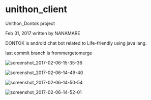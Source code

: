 # unithon_client

Unithon_Dontok project

Feb 31, 2017 written by NANAMARE

DONTOK is android chat bot related to Life-friendly using java lang.

last commit branch is frommergetomerge


![screenshot_2017-02-06-15-35-36](https://cloud.githubusercontent.com/assets/17498974/22698384/bff40b46-ed97-11e6-8678-e0dcb5d254f6.png)


![screenshot_2017-02-06-14-49-40](https://cloud.githubusercontent.com/assets/17498974/22698400/d0e059aa-ed97-11e6-92f1-fc74375b6968.png)


![screenshot_2017-02-06-14-50-54](https://cloud.githubusercontent.com/assets/17498974/22698434/dfa29e26-ed97-11e6-9b06-add072d8de4e.png)


![screenshot_2017-02-06-14-52-01](https://cloud.githubusercontent.com/assets/17498974/22698449/e8480d7c-ed97-11e6-8bc3-0f784240e8c0.png)






